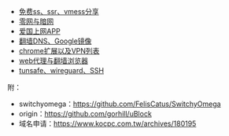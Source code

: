 * [免费ss、ssr、vmess分享](免费ss、ssr、vmess分享/)
* [零网与暗网](零网与暗网/)
* [爱国上网APP](爱国上网APP/)
* [翻墙DNS、Google镜像](翻墙DNS、Google镜像/)
* [chrome扩展以及VPN列表](chrome扩展以及VPN列表/)
* [web代理与翻墙浏览器](web代理与翻墙浏览器/)
* [tunsafe、wireguard、SSH](tunsafe、wireguard、SSH/)

附：

* switchyomega：https://github.com/FelisCatus/SwitchyOmega
* origin：https://github.com/gorhill/uBlock
* 域名申请：https://www.kocpc.com.tw/archives/180195

